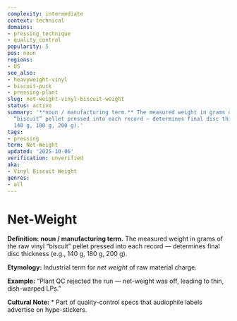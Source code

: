 ```yaml
---
complexity: intermediate
context: technical
domains:
- pressing_technique
- quality_control
popularity: 5
pos: noun
regions:
- US
see_also:
- heavyweight-vinyl
- biscuit-puck
- pressing-plant
slug: net-weight-vinyl-biscuit-weight
status: active
summary: '**noun / manufacturing term.** The measured weight in grams of the raw vinyl
  “biscuit” pellet pressed into each record — determines final disc thickness (e.g.,
  140 g, 180 g, 200 g).'
tags:
- pressing
term: Net-Weight
updated: '2025-10-06'
verification: unverified
aka:
- Vinyl Biscuit Weight
genres:
- all
---
```


# Net-Weight

**Definition:** **noun / manufacturing term.** The measured weight in grams of the raw vinyl “biscuit” pellet pressed into each record — determines final disc thickness (e.g., 140 g, 180 g, 200 g).

**Etymology:** Industrial term for *net weight* of raw material charge.

**Example:** “Plant QC rejected the run — net-weight was off, leading to thin, dish-warped LPs.”

**Cultural Note:** * Part of quality-control specs that audiophile labels advertise on hype-stickers.

